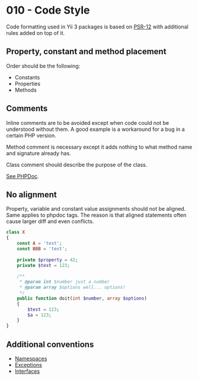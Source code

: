 # 010 - Code Style

Code formatting used in Yii 3 packages is based on [PSR-12](https://www.php-fig.org/psr/psr-12/) with additional rules
added on top of it.

## Property, constant and method placement

Order should be the following:

- Constants
- Properties
- Methods
  
## Comments

Inline comments are to be avoided except when code could not be understood without them. A good example is
a workaround for a bug in a certain PHP version.

Method comment is necessary except it adds nothing to what method name and signature already has.

Class comment should describe the purpose of the class.

[See PHPDoc](https://github.com/yiisoft/docs/blob/master/014-docs.md#phpdoc).

## No alignment

Property, variable and constant value assignments should not be aligned. Same applies to phpdoc tags.
The reason is that aligned statements often cause larger diff and even conflicts.

```php
class X
{
    const A = 'test';
    const BBB = 'test';
    
    private $property = 42;
    private $test = 123;
    
    /**
     * @param int $number just a number
     * @param array $options well... options!
     */
    public function doit(int $number, array $options)
    {
        $test = 123;
        $a = 123;
    }
}
```

## Additional conventions

- [Namespaces](004-namespaces.md)
- [Exceptions](007-exceptions.md)
- [Interfaces](008-interfaces.md)


